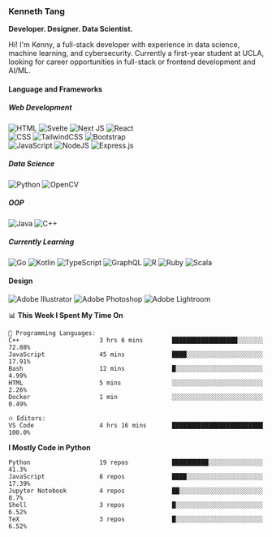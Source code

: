 ### Kenneth Tang
**Developer. Designer. Data Scientist.**

Hi! I'm Kenny, a full-stack developer with experience in data science, machine learning, and cybersecurity. Currently a first-year student at UCLA, looking for career opportunities in full-stack or frontend development and AI/ML.

#### Language and Frameworks

##### Web Development
![HTML](https://img.shields.io/badge/html-black.svg?style=for-the-badge&logo=html5&logoColor=white)
![Svelte](https://img.shields.io/badge/svelte-black.svg?style=for-the-badge&logo=svelte&logoColor=white)
![Next JS](https://img.shields.io/badge/Next-black?style=for-the-badge&logo=next.js&logoColor=white)
![React](https://img.shields.io/badge/react-%2320232a.svg?style=for-the-badge&logo=react&logoColor=white)
<br>
![CSS](https://img.shields.io/badge/css-black.svg?style=for-the-badge&logo=css3&logoColor=white)
![TailwindCSS](https://img.shields.io/badge/tailwindcss-black.svg?style=for-the-badge&logo=tailwind-css&logoColor=white)
![Bootstrap](https://img.shields.io/badge/bootstrap-black.svg?style=for-the-badge&logo=bootstrap&logoColor=white)
<br>
![JavaScript](https://img.shields.io/badge/javascript-black.svg?style=for-the-badge&logo=javascript&logoColor=white)
![NodeJS](https://img.shields.io/badge/node.js-black?style=for-the-badge&logo=node.js&logoColor=white)
![Express.js](https://img.shields.io/badge/express.js-black.svg?style=for-the-badge&logo=express&logoColor=white)

##### Data Science
![Python](https://img.shields.io/badge/python-black?style=for-the-badge&logo=python&logoColor=white)
![OpenCV](https://img.shields.io/badge/opencv-black.svg?style=for-the-badge&logo=opencv&logoColor=white)

##### OOP
![Java](https://img.shields.io/badge/java-black.svg?style=for-the-badge&logo=java&logoColor=white)
![C++](https://img.shields.io/badge/c++-black.svg?style=for-the-badge&logo=c%2B%2B&logoColor=white)

##### Currently Learning
![Go](https://img.shields.io/badge/go-black.svg?style=for-the-badge&logo=go&logoColor=white)
![Kotlin](https://img.shields.io/badge/kotlin-black.svg?style=for-the-badge&logo=kotlin&logoColor=white)
![TypeScript](https://img.shields.io/badge/typescript-black.svg?style=for-the-badge&logo=typescript&logoColor=white)
![GraphQL](https://img.shields.io/badge/-GraphQL-black?style=for-the-badge&logo=graphql&logoColor=white)
![R](https://img.shields.io/badge/r-black.svg?style=for-the-badge&logo=r&logoColor=white)
![Ruby](https://img.shields.io/badge/ruby-black.svg?style=for-the-badge&logo=ruby&logoColor=white)
![Scala](https://img.shields.io/badge/scala-black.svg?style=for-the-badge&logo=scala&logoColor=white)

#### Design
![Adobe Illustrator](https://img.shields.io/badge/adobeillustrator-black.svg?style=for-the-badge&logo=adobeillustrator&logoColor=white)
![Adobe Photoshop](https://img.shields.io/badge/adobephotoshop-black.svg?style=for-the-badge&logo=adobephotoshop&logoColor=white)
![Adobe Lightroom](https://img.shields.io/badge/Adobe%20Lightroom-black.svg?style=for-the-badge&logo=Adobe%20Lightroom&logoColor=white)

<!-- [![Kenny's GitHub stats](https://github-readme-stats.vercel.app/api?username=Kenny477)](https://github.com/anuraghazra/github-readme-stats) -->

<!-- [![Top Languages](https://github-readme-stats.vercel.app/api/top-langs/?username=anuraghazra)](https://github.com/anuraghazra/github-readme-stats) -->

<!--START_SECTION:waka-->
📊 **This Week I Spent My Time On** 

```text
💬 Programming Languages: 
C++                      3 hrs 6 mins        ██████████████████░░░░░░░   72.88% 
JavaScript               45 mins             ████░░░░░░░░░░░░░░░░░░░░░   17.91% 
Bash                     12 mins             █░░░░░░░░░░░░░░░░░░░░░░░░   4.99% 
HTML                     5 mins              ░░░░░░░░░░░░░░░░░░░░░░░░░   2.26% 
Docker                   1 min               ░░░░░░░░░░░░░░░░░░░░░░░░░   0.49%

🔥 Editors: 
VS Code                  4 hrs 16 mins       █████████████████████████   100.0%

```

**I Mostly Code in Python** 

```text
Python                   19 repos            ██████████░░░░░░░░░░░░░░░   41.3% 
JavaScript               8 repos             ████░░░░░░░░░░░░░░░░░░░░░   17.39% 
Jupyter Notebook         4 repos             ██░░░░░░░░░░░░░░░░░░░░░░░   8.7% 
Shell                    3 repos             █░░░░░░░░░░░░░░░░░░░░░░░░   6.52% 
TeX                      3 repos             █░░░░░░░░░░░░░░░░░░░░░░░░   6.52%

```



<!--END_SECTION:waka-->
